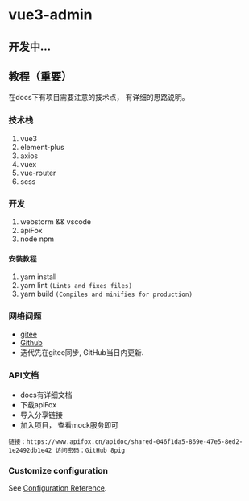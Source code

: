# vue3-admin

## 开发中...

## 教程（重要）
在docs下有项目需要注意的技术点， 有详细的思路说明。

### 技术栈

1. vue3
2. element-plus
3. axios
4. vuex
5. vue-router
6. scss

### 开发

1. webstorm && vscode
2. apiFox
3. node npm

#### 安装教程

1. yarn install
2. yarn lint `(Lints and fixes files)`
3. yarn build `(Compiles and minifies for production)`

### 网络问题

- [gitee](https://gitee.com/yezhu_peiqi/vue3-admin)
- [Github](https://github.com/8pig/Vue3-admin)
- 迭代先在gitee同步, GitHub当日内更新.

### API文档

- docs有详细文档
- 下载apiFox
- 导入分享链接
- 加入项目， 查看mock服务即可

`链接：https://www.apifox.cn/apidoc/shared-046f1da5-869e-47e5-8ed2-1e2492db1e42 访问密码：GitHub 8pig`

### Customize configuration

See [Configuration Reference](https://cli.vuejs.org/config/).
